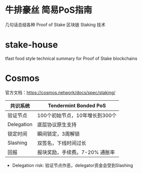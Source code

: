 # 牛排豪丝 简易PoS指南
几句话总结各种 Proof of Stake 区块链 Staking 技术

# stake-house
tfast food style technical summary for Proof of Stake blockchains

# Cosmos
官方文档：https://cosmos.network/docs/spec/staking/
  
|共识系统|Tendermint Bonded PoS|
|---|---|
|验证节点|100个初始节点，10年增长到300个|
|Delegation|底层协议原生支持|
|锁定时间|瞬间锁定，3周解锁|
|Slashing|双签名，下线时间过长|
|回报|报块奖励，手续费。7-20% 通胀率|

* Delegation risk: 验证节点作恶，delegator资金会受到Slashing
